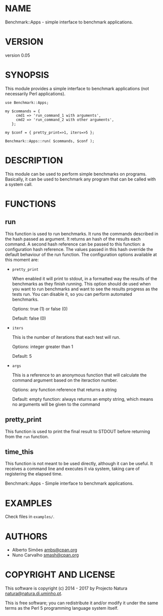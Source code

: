 # NAME

Benchmark::Apps - simple interface to benchmark applications.

# VERSION

version 0.05

# SYNOPSIS

This module provides a simple interface to benchmark applications (not
necessarily Perl applications).

    use Benchmark::Apps;

    my $commands = {
         cmd1 => 'run_command_1 with arguments',
         cmd2 => 'run_command_2 with other arguments',
       };

    my $conf = { pretty_print=>1, iters=>5 };

    Benchmark::Apps::run( $commands, $conf );

# DESCRIPTION

This module can be used to perform simple benchmarks on programs. Basically,
it can be used to benchmark any program that can be called with a system
call.

# FUNCTIONS

## run

This function is used to run benchmarks. It runs the commands described in 
the hash passed as argument. It returns an hash of the results each command.
A second hash reference can be passed to this function: a configuration
hash reference. The values passed in this hash override the default
behaviour of the run function. The configuration options available at this
moment are:

- `pretty_print`

    When enabled it will print to stdout, in a formatted way the results
    of the benchmarks as they finish running. This option should de used
    when you want to run benchmarks and want to see the results progress
    as the tests run. You can disable it, so you can perform automated
    benchmarks.

    Options: true (1) or false (0)

    Default: false (0)

- `iters`

    This is the number of iterations that each test will run.

    Options: integer greater than 1

    Default: 5

- `args`

    This is a reference to an anonymous function that will calculate the
    command argument based on the iteraction number.

    Options: any function reference that returns a string

    Default: empty function: always returns an empty string, which means no
    arguments will be given to the command

## pretty\_print

This function is used to print the final result to STDOUT before returning 
from the `run` function.

## time\_this

This function is not meant to be used directly, although it can be useful.
It receives a command line and executes it via system, taking care
of registering the elapsed time.

Benchmark::Apps - Simple interface to benchmark applications.

# EXAMPLES

Check files in `examples/`.

# AUTHORS

- Alberto Simões <ambs@cpan.org>
- Nuno Carvalho <smash@cpan.org>

# COPYRIGHT AND LICENSE

This software is copyright (c) 2014 - 2017 by Projecto Natura <natura@natura.di.uminho.pt>.

This is free software; you can redistribute it and/or modify it under
the same terms as the Perl 5 programming language system itself.
